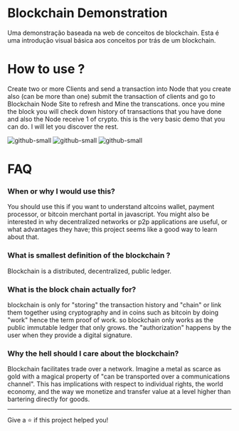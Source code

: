 
# Blockchain Demonstration

Uma demonstração baseada na web de conceitos de blockchain. Esta é uma introdução visual básica aos conceitos por trás de um blockchain.

# How to use ?

Create two or more Clients and send a transaction into Node that you create also (can be more than one) submit the transaction of clients and go to Blockchain Node Site to refresh and Mine the transcations. once you mine the block you will check down history of transactions that you have done and also the Node receive 1 of crypto.
this is the very basic demo that you can do. I will let you discover the rest.

![github-small](https://i.imgur.com/CBihcD3.png)
![github-small](https://i.imgur.com/rA9buH5.png)
![github-small](https://i.imgur.com/vDMdN5Z.png)

# FAQ

### When or why I would use this?

You should use this if you want to understand altcoins wallet, payment processor, or bitcoin merchant portal in javascript. You might also be interested in why decentralized networks or p2p applications are useful, or what advantages they have; this project seems like a good way to learn about that.


### What is smallest definition of the blockchain ?

Blockchain is a distributed, decentralized, public ledger.


### What is the block chain actually for?

blockchain is only for "storing" the transaction history and "chain" or link them together using cryptography and in coins such as bitcoin by doing "work" hence the term proof of work. so blockchain only works as the public immutable ledger that only grows. the "authorization" happens by the user when they provide a digital signature.


### Why the hell should I care about the blockchain?

Blockchain facilitates trade over a network. Imagine a metal as scarce as gold with a magical property of "can be transported over a communications channel". This has implications with respect to individual rights, the world economy, and the way we monetize and transfer value at a level higher than bartering directly for goods.



-----------------------------------------------------------------
Give a ⭐️ if this project helped you!
